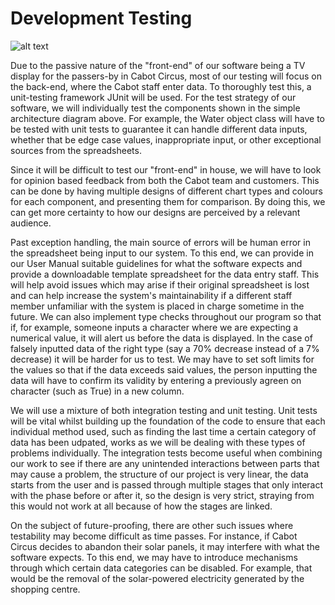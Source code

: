 Development Testing
===================================

![alt text](https://github.com/kamenPB/Green-Credentials/blob/master/Portfolio%20A/PNG/architecture.jpg "Architecture Diagram")

Due to the passive nature of the "front-end" of our software being a TV display for the passers-by in Cabot Circus, most of our testing will focus on the back-end, where the Cabot staff enter data. To thoroughly test this, a unit-testing framework JUnit will be used. For the test strategy of our software, we will individually test the components shown in the simple architecture diagram above. For example, the Water object class will have to be tested with unit tests to guarantee it can handle different data inputs, whether that be edge case values, inappropriate input, or other exceptional sources from the spreadsheets.

Since it will be difficult to test our "front-end" in house, we will have to look for opinion based feedback from both the Cabot team and customers. This can be done by having multiple designs of different chart types and colours for each component, and presenting them for comparison. By doing this, we can get more certainty to how our designs are perceived by a relevant audience. 
 
Past exception handling, the main source of errors will be human error in the spreadsheet being input to our system. To this end, we can provide in our User Manual suitable guidelines for what the software expects and provide a downloadable template spreadsheet for the data entry staff. This will help avoid issues which may arise if their original spreadsheet is lost and can help increase the system's maintainability if a different staff member unfamiliar with the system is placed in charge sometime in the future. We can also implement type checks throughout our program so that if, for example, someone inputs a character where we are expecting a numerical value, it will alert us before the data is displayed. In the case of falsely inputted data of the right type (say a 70% decrease instead of a 7% decrease) it will be harder for us to test. We may have to set soft limits for the values so that if the data exceeds said values, the person inputting the data will have to confirm its validity by entering a previously agreen on character (such as True) in a new column.
 
We will use a mixture of both integration testing and unit testing. Unit tests will be vital whilst building up the foundation of the code to ensure that each individual method used, such as finding the last time a certain category of data has been udpated, works as we will be dealing with these types of problems individually. The integration tests become useful when combining our work to see if there are any unintended interactions between parts that may cause a problem, the structure of our project is very linear, the data starts from the user and is passed through multiple stages that only interact with the phase before or after it, so the design is very strict, straying from this would not work at all because of how the stages are linked.
 
On the subject of future-proofing, there are other such issues where testability may become difficult as time passes. For instance, if Cabot Circus decides to abandon their solar panels, it may interfere with what the software expects. To this end, we may have to introduce mechanisms through which certain data categories can be disabled. For example, that would be the removal of the solar-powered electricity generated by the shopping centre.
